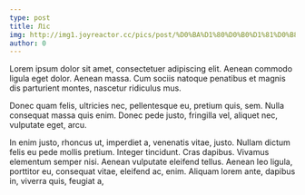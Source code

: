 ```yaml
---
type: post
title: Ліс
img: http://img1.joyreactor.cc/pics/post/%D0%BA%D1%80%D0%B0%D1%81%D0%B8%D0%B2%D1%8B%D0%B5-%D0%BA%D0%B0%D1%80%D1%82%D0%B8%D0%BD%D0%BA%D0%B8-art-Miro-Petrov-6301573.jpeg
author: 0
---
```


<p>Lorem ipsum dolor sit amet, consectetuer adipiscing elit. Aenean commodo ligula eget dolor. Aenean massa. Cum sociis natoque penatibus et magnis dis parturient montes, nascetur ridiculus mus.</p>

<p>Donec quam felis, ultricies nec, pellentesque eu, pretium quis, sem. Nulla consequat massa quis enim. Donec pede justo, fringilla vel, aliquet nec, vulputate eget, arcu.</p>

<p>In enim justo, rhoncus ut, imperdiet a, venenatis vitae, justo. Nullam dictum felis eu pede mollis pretium. Integer tincidunt. Cras dapibus. Vivamus elementum semper nisi. Aenean vulputate eleifend tellus. Aenean leo ligula, porttitor eu, consequat vitae, eleifend ac, enim. Aliquam lorem ante, dapibus in, viverra quis, feugiat a,</p>